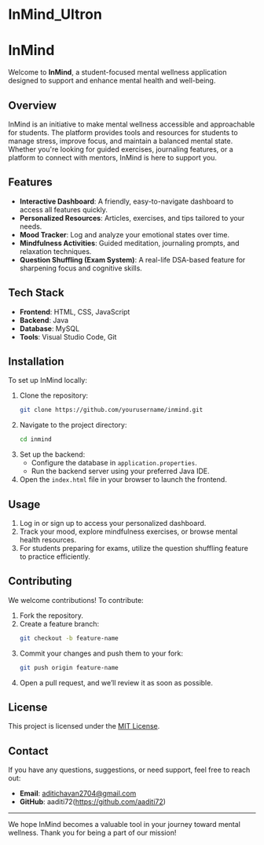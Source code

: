 # InMind_Ultron
# InMind

Welcome to **InMind**, a student-focused mental wellness application designed to support and enhance mental health and well-being.

## Overview
InMind is an initiative to make mental wellness accessible and approachable for students. The platform provides tools and resources for students to manage stress, improve focus, and maintain a balanced mental state. Whether you're looking for guided exercises, journaling features, or a platform to connect with mentors, InMind is here to support you.

## Features
- **Interactive Dashboard**: A friendly, easy-to-navigate dashboard to access all features quickly.
- **Personalized Resources**: Articles, exercises, and tips tailored to your needs.
- **Mood Tracker**: Log and analyze your emotional states over time.
- **Mindfulness Activities**: Guided meditation, journaling prompts, and relaxation techniques.
- **Question Shuffling (Exam System)**: A real-life DSA-based feature for sharpening focus and cognitive skills.

## Tech Stack
- **Frontend**: HTML, CSS, JavaScript
- **Backend**: Java
- **Database**: MySQL
- **Tools**: Visual Studio Code, Git

## Installation
To set up InMind locally:
1. Clone the repository:
   ```bash
   git clone https://github.com/yourusername/inmind.git
   ```
2. Navigate to the project directory:
   ```bash
   cd inmind
   ```
3. Set up the backend:
   - Configure the database in `application.properties`.
   - Run the backend server using your preferred Java IDE.
4. Open the `index.html` file in your browser to launch the frontend.

## Usage
1. Log in or sign up to access your personalized dashboard.
2. Track your mood, explore mindfulness exercises, or browse mental health resources.
3. For students preparing for exams, utilize the question shuffling feature to practice efficiently.

## Contributing
We welcome contributions! To contribute:
1. Fork the repository.
2. Create a feature branch:
   ```bash
   git checkout -b feature-name
   ```
3. Commit your changes and push them to your fork:
   ```bash
   git push origin feature-name
   ```
4. Open a pull request, and we’ll review it as soon as possible.

## License
This project is licensed under the [MIT License](LICENSE).

## Contact
If you have any questions, suggestions, or need support, feel free to reach out:
- **Email**: aditichavan2704@gmail.com
- **GitHub**: aaditi72(https://github.com/aaditi72)

---
We hope InMind becomes a valuable tool in your journey toward mental wellness. Thank you for being a part of our mission!


